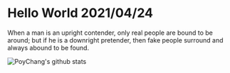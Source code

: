 # Hello World 2021/04/24

When a man is an upright contender, only real people are bound to be around; but if he is a downright pretender, then fake people surround and always abound to be found.

![PoyChang's github stats](https://github-readme-stats.vercel.app/api?username=poychang&show_icons=true&theme=dracula)
